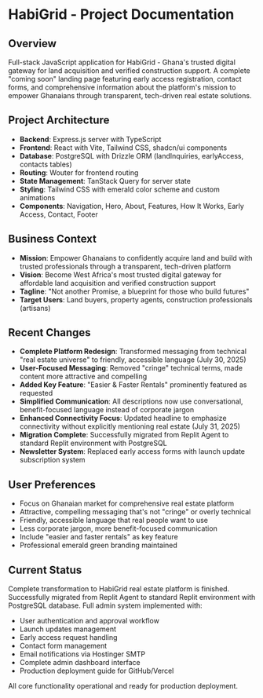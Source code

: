 # HabiGrid - Project Documentation

## Overview
Full-stack JavaScript application for HabiGrid - Ghana's trusted digital gateway for land acquisition and verified construction support. A complete "coming soon" landing page featuring early access registration, contact forms, and comprehensive information about the platform's mission to empower Ghanaians through transparent, tech-driven real estate solutions.

## Project Architecture
- **Backend**: Express.js server with TypeScript
- **Frontend**: React with Vite, Tailwind CSS, shadcn/ui components
- **Database**: PostgreSQL with Drizzle ORM (landInquiries, earlyAccess, contacts tables)
- **Routing**: Wouter for frontend routing
- **State Management**: TanStack Query for server state
- **Styling**: Tailwind CSS with emerald color scheme and custom animations
- **Components**: Navigation, Hero, About, Features, How It Works, Early Access, Contact, Footer

## Business Context
- **Mission**: Empower Ghanaians to confidently acquire land and build with trusted professionals through a transparent, tech-driven platform
- **Vision**: Become West Africa's most trusted digital gateway for affordable land acquisition and verified construction support
- **Tagline**: "Not another Promise, a blueprint for those who build futures"
- **Target Users**: Land buyers, property agents, construction professionals (artisans)

## Recent Changes
- **Complete Platform Redesign**: Transformed messaging from technical "real estate universe" to friendly, accessible language (July 30, 2025)
- **User-Focused Messaging**: Removed "cringe" technical terms, made content more attractive and compelling
- **Added Key Feature**: "Easier & Faster Rentals" prominently featured as requested
- **Simplified Communication**: All descriptions now use conversational, benefit-focused language instead of corporate jargon
- **Enhanced Connectivity Focus**: Updated headline to emphasize connectivity without explicitly mentioning real estate (July 31, 2025)
- **Migration Complete**: Successfully migrated from Replit Agent to standard Replit environment with PostgreSQL
- **Newsletter System**: Replaced early access forms with launch update subscription system

## User Preferences
- Focus on Ghanaian market for comprehensive real estate platform
- Attractive, compelling messaging that's not "cringe" or overly technical
- Friendly, accessible language that real people want to use
- Less corporate jargon, more benefit-focused communication
- Include "easier and faster rentals" as key feature
- Professional emerald green branding maintained

## Current Status
Complete transformation to HabiGrid real estate platform is finished. Successfully migrated from Replit Agent to standard Replit environment with PostgreSQL database. Full admin system implemented with:

- User authentication and approval workflow  
- Launch updates management
- Early access request handling
- Contact form management
- Email notifications via Hostinger SMTP
- Complete admin dashboard interface
- Production deployment guide for GitHub/Vercel

All core functionality operational and ready for production deployment.